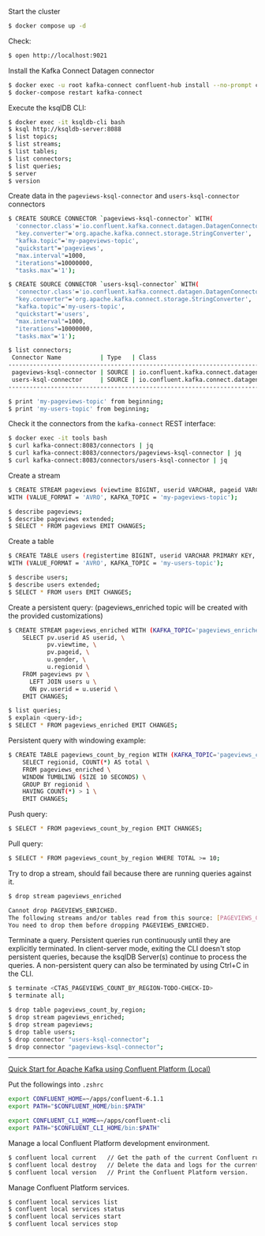 Start the cluster

```bash
$ docker compose up -d
```

Check:

```bash
$ open http://localhost:9021
```

Install the Kafka Connect Datagen connector

```bash
$ docker exec -u root kafka-connect confluent-hub install --no-prompt confluentinc/kafka-connect-datagen:0.6.5 
$ docker-compose restart kafka-connect
```

Execute the ksqlDB CLI:

```bash
$ docker exec -it ksqldb-cli bash
$ ksql http://ksqldb-server:8088
$ list topics;
$ list streams;
$ list tables;
$ list connectors;
$ list queries;
$ server
$ version
```

Create data in the `pageviews-ksql-connector` and `users-ksql-connector` connectors

```bash
$ CREATE SOURCE CONNECTOR `pageviews-ksql-connector` WITH( 
  'connector.class'='io.confluent.kafka.connect.datagen.DatagenConnector',
  "key.converter"='org.apache.kafka.connect.storage.StringConverter',
  "kafka.topic"='my-pageviews-topic',
  "quickstart"='pageviews',
  "max.interval"=1000,
  "iterations"=10000000,
  "tasks.max"='1');
```

```bash
$ CREATE SOURCE CONNECTOR `users-ksql-connector` WITH( 
  'connector.class'='io.confluent.kafka.connect.datagen.DatagenConnector',
  "key.converter"='org.apache.kafka.connect.storage.StringConverter',
  "kafka.topic"='my-users-topic',
  "quickstart"='users',
  "max.interval"=1000,
  "iterations"=10000000,
  "tasks.max"='1');
```

```bash
$ list connectors;
 Connector Name           | Type   | Class                                               | Status
-----------------------------------------------------------------------------------------------------------------------
 pageviews-ksql-connector | SOURCE | io.confluent.kafka.connect.datagen.DatagenConnector | RUNNING (1/1 tasks RUNNING)
 users-ksql-connector     | SOURCE | io.confluent.kafka.connect.datagen.DatagenConnector | RUNNING (1/1 tasks RUNNING)
-----------------------------------------------------------------------------------------------------------------------
```

```bash
$ print 'my-pageviews-topic' from beginning;
$ print 'my-users-topic' from beginning;
```


Check it the connectors from the `kafka-connect` REST interface:

```bash
$ docker exec -it tools bash
$ curl kafka-connect:8083/connectors | jq
$ curl kafka-connect:8083/connectors/pageviews-ksql-connector | jq
$ curl kafka-connect:8083/connectors/users-ksql-connector | jq
```

Create a stream

```bash
$ CREATE STREAM pageviews (viewtime BIGINT, userid VARCHAR, pageid VARCHAR) \
WITH (VALUE_FORMAT = 'AVRO', KAFKA_TOPIC = 'my-pageviews-topic');

$ describe pageviews;
$ describe pageviews extended;
$ SELECT * FROM pageviews EMIT CHANGES;
```

Create a table
```bash
$ CREATE TABLE users (registertime BIGINT, userid VARCHAR PRIMARY KEY, gender VARCHAR, regionid VARCHAR) \
WITH (VALUE_FORMAT = 'AVRO', KAFKA_TOPIC = 'my-users-topic');

$ describe users;
$ describe users extended;
$ SELECT * FROM users EMIT CHANGES;
```

Create a persistent query: (pageviews_enriched topic will be created with the provided customizations)

```bash
$ CREATE STREAM pageviews_enriched WITH (KAFKA_TOPIC='pageviews_enriched', partitions = 1, replicas = 1) AS \
    SELECT pv.userid AS userid, \
           pv.viewtime, \
           pv.pageid, \
           u.gender, \
           u.regionid \
    FROM pageviews pv \
      LEFT JOIN users u \
      ON pv.userid = u.userid \
    EMIT CHANGES;
```

```bash
$ list queries;
$ explain <query-id>;
$ SELECT * FROM pageviews_enriched EMIT CHANGES;
```

Persistent query with windowing example:

```bash
$ CREATE TABLE pageviews_count_by_region WITH (KAFKA_TOPIC='pageviews_count_by_region_topic') AS \
    SELECT regionid, COUNT(*) AS total \
    FROM pageviews_enriched \
    WINDOW TUMBLING (SIZE 10 SECONDS) \
    GROUP BY regionid \
    HAVING COUNT(*) > 1 \
    EMIT CHANGES;
```

Push query:

```bash
$ SELECT * FROM pageviews_count_by_region EMIT CHANGES;
```

Pull query:

```bash
$ SELECT * FROM pageviews_count_by_region WHERE TOTAL >= 10;
```

Try to drop a stream, should fail because there are running queries against it.

```bash
$ drop stream pageviews_enriched

Cannot drop PAGEVIEWS_ENRICHED.
The following streams and/or tables read from this source: [PAGEVIEWS_COUNT_BY_REGION].
You need to drop them before dropping PAGEVIEWS_ENRICHED.
```

Terminate a query. Persistent queries run continuously until they are explicitly terminated.
In client-server mode, exiting the CLI doesn't stop persistent queries, because the ksqlDB Server(s) continue to process the queries.
A non-persistent query can also be terminated by using Ctrl+C in the CLI.

```bash
$ terminate <CTAS_PAGEVIEWS_COUNT_BY_REGION-TODO-CHECK-ID>
$ terminate all;
```

```bash
$ drop table pageviews_count_by_region;
$ drop stream pageviews_enriched;
$ drop stream pageviews;
$ drop table users;
$ drop connector "users-ksql-connector";
$ drop connector "pageviews-ksql-connector";
```



------------------------------------------------------------------------------------------------------------------------
[Quick Start for Apache Kafka using Confluent Platform (Local)](https://docs.confluent.io/platform/current/quickstart/ce-quickstart.html)

Put the followings into `.zshrc`

```bash
export CONFLUENT_HOME=~/apps/confluent-6.1.1
export PATH="$CONFLUENT_HOME/bin:$PATH"

export CONFLUENT_CLI_HOME=~/apps/confluent-cli
export PATH="$CONFLUENT_CLI_HOME/bin:$PATH"
```

Manage a local Confluent Platform development environment.

```bash
$ confluent local current   // Get the path of the current Confluent run.
$ confluent local destroy   // Delete the data and logs for the current Confluent run.
$ confluent local version   // Print the Confluent Platform version.
```

Manage Confluent Platform services.

```bash
$ confluent local services list
$ confluent local services status
$ confluent local services start
$ confluent local services stop
```
